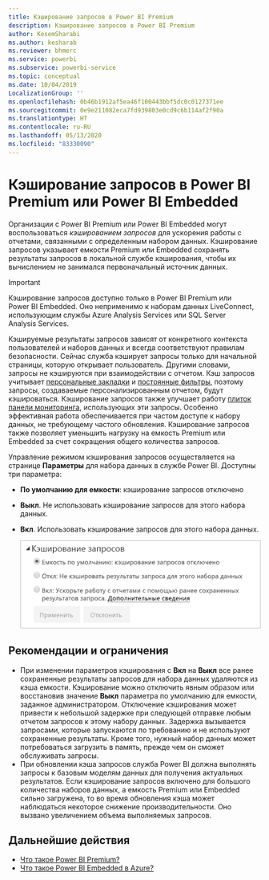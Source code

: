 ```yaml
---
title: Кэширование запросов в Power BI Premium
description: Кэширование запросов в Power BI Premium
author: KesemSharabi
ms.author: kesharab
ms.reviewer: bhmerc
ms.service: powerbi
ms.subservice: powerbi-service
ms.topic: conceptual
ms.date: 10/04/2019
LocalizationGroup: ''
ms.openlocfilehash: 0b46b1912af5ea46f100443bbf5dc0c0127371ee
ms.sourcegitcommit: 0e9e211082eca7fd939803e0cd9c6b114af2f90a
ms.translationtype: HT
ms.contentlocale: ru-RU
ms.lasthandoff: 05/13/2020
ms.locfileid: "83330090"
---
```

# <a name="query-caching-in-power-bi-premiumembedded"></a>Кэширование запросов в Power BI Premium или Power BI Embedded

Организации с Power BI Premium или Power BI Embedded могут воспользоваться *кэшированием запросов* для ускорения работы с отчетами, связанными с определенным набором данных. Кэширование запросов указывает емкости Premium или Embedded сохранять результаты запросов в локальной службе кэширования, чтобы их вычислением не занимался первоначальный источник данных.

> [!IMPORTANT]
> Кэширование запросов доступно только в Power BI Premium или Power BI Embedded. Оно неприменимо к наборам данных LiveConnect, использующим службы Azure Analysis Services или SQL Server Analysis Services.

Кэшируемые результаты запросов зависят от конкретного контекста пользователей и наборов данных и всегда соответствуют правилам безопасности. Сейчас служба кэширует запросы только для начальной страницы, которую открывает пользователь. Другими словами, запросы не кэшируются при взаимодействии с отчетом. Кэш запросов учитывает [персональные закладки](../consumer/end-user-bookmarks.md#personal-bookmarks) и [постоянные фильтры](https://powerbi.microsoft.com/blog/announcing-persistent-filters-in-the-service/), поэтому запросы, создаваемые персонализированным отчетом, будут кэшироваться. Кэширование запросов также улучшает работу [плиток панели мониторинга](../create-reports/service-dashboard-tiles.md), использующих эти запросы. Особенно эффективная работа обеспечивается при частом доступе к набору данных, не требующему частого обновления. Кэширование запросов также позволяет уменьшить нагрузку на емкость Premium или Embedded за счет сокращения общего количества запросов.

Управление режимом кэширования запросов осуществляется на странице **Параметры** для набора данных в службе Power BI. Доступны три параметра:

- **По умолчанию для емкости**: кэширование запросов отключено
- **Выкл**. Не использовать кэширование запросов для этого набора данных.
- **Вкл**. Использовать кэширование запросов для этого набора данных.

    ![Диалоговое окно кэширования запросов](media/power-bi-query-caching/power-bi-query-3-options.png)

## <a name="considerations-and-limitations"></a>Рекомендации и ограничения

- При изменении параметров кэширования с **Вкл** на **Выкл** все ранее сохраненные результаты запросов для набора данных удаляются из кэша емкости. Кэширование можно отключить явным образом или восстановив значение **Выкл** параметра по умолчанию для емкости, заданное администратором. Отключение кэширования может привести к небольшой задержке при следующей отправке любым отчетом запросов к этому набору данных. Задержка вызывается запросами, которые запускаются по требованию и не используют сохраненные результаты. Кроме того, нужный набор данных может потребоваться загрузить в память, прежде чем он сможет обслуживать запросы.
- При обновлении кэша запросов служба Power BI должна выполнять запросы к базовым моделям данных для получения актуальных результатов. Если кэширование запросов включено для большого количества наборов данных, а емкость Premium или Embedded сильно загружена, то во время обновления кэша может наблюдаться некоторое снижение производительности. Оно вызвано увеличением объема выполняемых запросов.

## <a name="next-steps"></a>Дальнейшие действия

* [Что такое Power BI Premium?](../admin/service-premium-what-is.md)
* [Что такое Power BI Embedded в Azure?](../developer/embedded/azure-pbie-what-is-power-bi-embedded.md)
